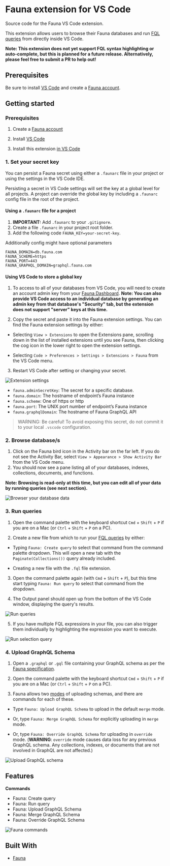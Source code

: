 # Fauna extension for VS Code

Source code for the Fauna VS Code extension.

This extension allows users to browse their Fauna databases and run [FQL queries](https://docs.fauna.com/fauna/current/api/fql/) from directly inside VS Code.

**Note: This extension does not yet support FQL syntax highlighting or auto-complete, but this is planned for a future release. Alternatively, please feel free to submit a PR to help out!**

## Prerequisites

Be sure to install [VS Code](https://code.visualstudio.com/Download) and create a [Fauna account](https://dashboard.fauna.com/accounts/register).

## Getting started

### Prerequisites

1. Create a [Fauna account](https://dashboard.fauna.com/accounts/register)

2. Install [VS Code](https://code.visualstudio.com/Download)

3. Install this extension [in VS Code](https://code.visualstudio.com/docs/editor/extension-gallery)

### 1. Set your secret key

You can persist a Fauna secret using either a `.faunarc` file in your project or using the settings in the VS Code IDE.

Persisting a secret in VS Code settings will set the key at a global level for all projects. A project can override the global key by including a `.faunarc` config file in the root of the project.

#### Using a `.faunarc` file for a project

1. **IMPORTANT:** Add `.faunarc` to your `.gitignore`.
2. Create a file `.faunarc` in your project root folder.
3. Add the following code `FAUNA_KEY=your-secret-key`.

Additionally config might have optional parameters

```
FAUNA_DOMAIN=db.fauna.com
FAUNA_SCHEME=https
FAUNA_PORT=443
FAUNA_GRAPHQL_DOMAIN=graphql.fauna.com
```

#### Using VS Code to store a global key

1. To access to all of your databases from VS Code, you will need to create an account admin key from your [Fauna Dashboard](https://dashboard.fauna.com/keys). **Note: You can also provide VS Code access to an individual database by generating an admin key from that database's "Security" tab, but the extension does not support "server" keys at this time.**

2. Copy the secret and paste it into the Fauna extension settings. You can find the Fauna extension settings by either:

- Selecting `View > Extensions` to open the Extensions pane, scrolling down in the list of installed extensions until you see Fauna, then clicking the cog icon in the lower right to open the extension settings.

- Selecting `Code > Preferences > Settings > Extensions > Fauna` from the VS Code menu.

3. Restart VS Code after setting or changing your secret.

![Extension settings](media/extension-settings.png)

- `fauna.adminSecretKey`: The secret for a specific database.
- `fauna.domain`: The hostname of endpoint’s Fauna instance
- `fauna.scheme`: One of https or http
- `fauna.port`: The UNIX port number of endpoint’s Fauna instance
- `fauna.graphqlDomain`: The hostname of Fauna GraphQL API

> WARNING: Be careful! To avoid exposing this secret, do not commit it to your local `.vscode` configuration.

### 2. Browse database/s

1. Click on the Fauna bird icon in the Activity bar on the far left. If you do not see the Activity Bar, select `View > Appearance > Show Activity Bar` from the VS Code menu.
2. You should now see a pane listing all of your databases, indexes, collections, documents, and functions.

**Note: Browsing is read-only at this time, but you can edit all of your data by running queries (see next section).**

![Browser your database data](media/browse-feature.png)

### 3. Run queries

1. Open the command palette with the keyboard shortcut `Cmd` + `Shift` + `P` if you are on a Mac (or `Ctrl` + `Shift` + `P` on a PC).

2. Create a new file from which to run your [FQL queries](https://docs.fauna.com/fauna/current/api/fql/) by either:

- Typing `Fauna: Create query` to select that command from the command palette dropdown. This will open a new tab with the `Paginate(Collections())` query already included.

- Creating a new file with the `.fql` file extension.

3. Open the command palette again (with `Cmd` + `Shift` + `P`), but this time start typing `Fauna: Run query` to select that command from the dropdown.

4. The Output panel should open up from the bottom of the VS Code window, displaying the query's results.

![Run queries](media/query-feature.gif)

5. If you have multiple FQL expressions in your file, you can also trigger them individually by highlighting the expression you want to execute.

![Run selection query](media/selection-query.gif)

### 4. Upload GraphQL Schema

1. Open a `.graphql` or `.gql` file containing your GraphQL schema as per the [Fauna specification](https://docs.fauna.com/fauna/current/api/graphql).

2. Open the command palette with the keyboard shortcut `Cmd` + `Shift` + `P` if you are on a Mac (or `Ctrl` + `Shift` + `P` on a PC).

3. Fauna allows two [modes](https://docs.fauna.com/fauna/current/api/graphql/endpoints#modes) of uploading schemas, and there are commands for each of these.

- Type `Fauna: Upload GraphQL Schema` to upload in the default `merge` mode.

- Or, type `Fauna: Merge GraphQL Schema` for explicitly uploading in `merge` mode.

- Or, type `Fauna: Override GraphQL Schema` for uploading in `override` mode. (**WARNING**: `override` mode causes data loss for any previous GraphQL schema. Any collections, indexes, or documents that are not involved in GraphQL are not affected.)

![Upload GraphQL schema](media/upload-schema-cmd.gif)

## Features

**Commands**

- Fauna: Create query
- Fauna: Run query
- Fauna: Upload GraphQL Schema
- Fauna: Merge GraphQL Schema
- Fauna: Override GraphQL Schema

![Fauna commands](media/fauna-commands.png)

## Built With

- [Fauna](https://fauna.com/)
